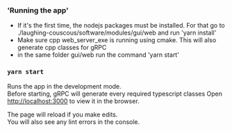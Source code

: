 ### 'Running the app'

- If it's the first time, the nodejs packages must be installed. For that go to ./laughing-couscous/software/modules/gui/web and run 'yarn install'
- Make sure cpp web_server_exe is running using cmake. This will also generate cpp classes for gRPC
- in the same folder gui/web run the command 'yarn start'

### `yarn start`

Runs the app in the development mode.<br />
Before starting, gRPC will generate every required typescript classes
Open [http://localhost:3000](http://localhost:3000) to view it in the browser.

The page will reload if you make edits.<br />
You will also see any lint errors in the console.
